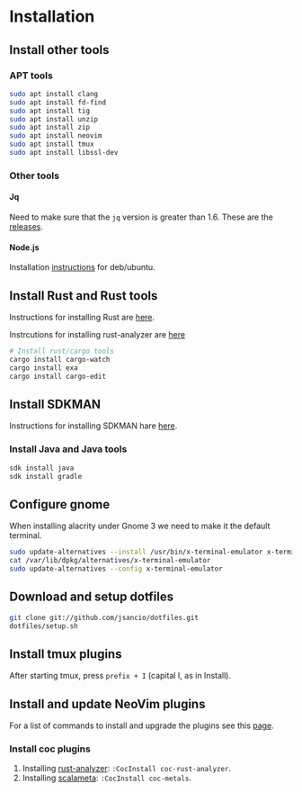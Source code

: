 # Installation

## Install other tools

### APT tools
```bash
sudo apt install clang
sudo apt install fd-find
sudo apt install tig
sudo apt install unzip
sudo apt install zip
sudo apt install neovim
sudo apt install tmux
sudo apt install libssl-dev
```

### Other tools


#### Jq
Need to make sure that the `jq` version is greater than 1.6. These are the [releases](https://stedolan.github.io/jq/download/).

#### Node.js

Installation [instructions](https://github.com/nodesource/distributions/blob/master/README.md) for deb/ubuntu.

## Install Rust and Rust tools

Instructions for installing Rust are [here](https://forge.rust-lang.org/infra/other-installation-methods.html#other-ways-to-install-rustup).

Instrcutions for installing rust-analyzer are [here](https://rust-analyzer.github.io/manual.html)

```bash
# Install rust/cargo tools
cargo install cargo-watch
cargo install exa
cargo install cargo-edit
```

## Install SDKMAN

Instructions for installing SDKMAN hare [here](https://sdkman.io/install).

### Install Java and Java tools

```bash
sdk install java
sdk install gradle
```

## Configure gnome

When installing alacrity under Gnome 3 we need to make it the default terminal.

```bash
sudo update-alternatives --install /usr/bin/x-terminal-emulator x-terminal-emulator /usr/bin/alacritty 30
cat /var/lib/dpkg/alternatives/x-terminal-emulator
sudo update-alternatives --config x-terminal-emulator
```

## Download and setup dotfiles

```bash
git clone git://github.com/jsancio/dotfiles.git
dotfiles/setup.sh
```

## Install tmux plugins

After starting tmux, press `prefix + I` (capital I, as in Install).

## Install and update NeoVim plugins

For a list of commands to install and upgrade the plugins see this [page](https://github.com/junegunn/vim-plug#commands).

### Install coc plugins

1. Installing [rust-analyzer](https://github.com/fannheyward/coc-rust-analyzer#install): `:CocInstall coc-rust-analyzer`.
2. Installing [scalameta](https://scalameta.org/metals/docs/editors/vim.html#installing-coc-metals): `:CocInstall coc-metals`.
